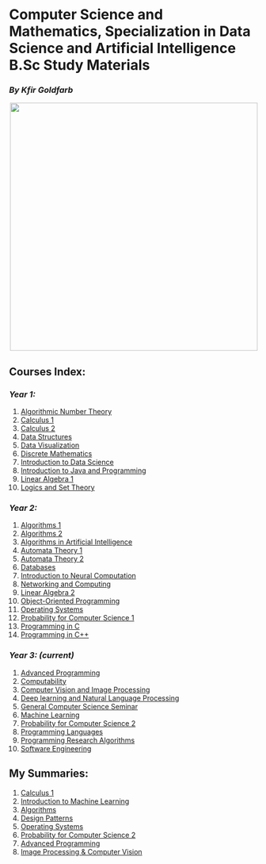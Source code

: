 # Computer Science and Mathematics, Specialization in Data Science and Artificial Intelligence B.Sc Study Materials
### <i>By Kfir Goldfarb</i>
<div align="center" style="text-align:center">
	<a href="https://www.ariel.ac.il/wp/">
		<img src="https://github.com/kggold4/computer-science-b.a-materials/blob/main/images/Ariel_U_logo2.jpg" height="auto" width="500px">
	</a>
</div>

## Courses Index:
### <i>Year 1:</i>

1. [Algorithmic Number Theory](year%201/Algorithmic%20Number%20theory)
2. [Calculus 1](year%201/Calculus%201)
3. [Calculus 2](year%201/Calculus%202)
4. [Data Structures](year%201/Data%20Structures)
5. [Data Visualization](https://github.com/kggold4/computer-science-B.Sc-materials/tree/main/year%201/Data%20visualization)
6. [Discrete Mathematics](https://github.com/kggold4/computer-science-B.Sc-materials/tree/main/year%201/Discrete%20mathematics)
7. [Introduction to Data Science](year%201/Introduction%20to%20Data%20Science)
8. [Introduction to Java and Programming](year%201/Introduction%20to%20Java%20and%20Programming)
9. [Linear Algebra 1](year%201/Linear%20Algebra%201)
10. [Logics and Set Theory](https://github.com/kggold4/computer-science-B.Sc-materials/tree/main/year%201/Logics%20and%20Set%20theory)

### <i>Year 2:</i>

1. [Algorithms 1](year%202/Algorithms%201)
2. [Algorithms 2](year%202/Algorithms%202)
3. [Algorithms in Artificial Intelligence](year%202/Algorithms%20in%20Artificial%20Intelligence)   
4. [Automata Theory 1](https://github.com/kggold4/computer-science-B.Sc-materials/tree/main/year%202/Automata%20theory%201)
5. [Automata Theory 2](year%202/Automata%20Theory%202)
7. [Databases](year%202/Databases)
9. [Introduction to Neural Computation](year%202/Introduction%20to%20Neural%20Computation)
10. [Networking and Computing](year%202/Networking%20and%20Computing)
11. [Linear Algebra 2](year%202/Linear%20algebra%202)
12. [Object-Oriented Programming](year%202/Object-Oriented%20Programming)
13. [Operating Systems](year%202/Operating%20Systems)
14. [Probability for Computer Science 1](year%202/Probability%20for%20Computer%20Science%201)
15. [Programming in C](year%202/Systems%20Programming%201)
16. [Programming in C++](year%202/Systems%20Programming%202)

### <i>Year 3: (current)</i>

1. [Advanced Programming](year%203/Advanced%20Programming)
2. [Computability](year%203/Computability)
3. [Computer Vision and Image Processing](year%203/Computer%20Vision%20and%20Image%20Processing)
4. [Deep learning and Natural Language Processing](https://github.com/kggold4/computer-science-B.Sc-materials/tree/main/year%203/Deep%20learning%20and%20Natural%20Language%20Processing)
5. [General Computer Science Seminar](year%203/General%20Computer%20Science%20Seminar)
6. [Machine Learning](year%203/Machine%20Learning)
7. [Probability for Computer Science 2](year%203/Probability%20for%20Computer%20Science%202)
8. [Programming Languages](year%203/Programming%20Languages)
9. [Programming Research Algorithms](https://github.com/kggold4/programming-research-algorithms-assignments)
10. [Software Engineering](year%203/Software%20Engineering)


## My Summaries:
1. [Calculus 1](https://github.com/kggold4/computer-science-B.Sc-materials/blob/main/year%201/Calculus%201/%D7%A1%D7%99%D7%9B%D7%95%D7%9E%D7%99%D7%9D/%D7%A1%D7%99%D7%9B%D7%95%D7%9D%20%D7%90%D7%99%D7%A0%D7%A4%D7%99%20%D7%9B%D7%A4%D7%99%D7%A8%20%D7%92%D7%95%D7%9C%D7%93%D7%A4%D7%A8%D7%91.pdf)
2. [Introduction to Machine Learning](year%201/Introduction%20to%20Data%20Science/סיכומים/סיכום%20מבוא%20ללמידת%20מכונה%20כפיר%20גולדפרב.pdf)
3. [Algorithms](https://github.com/kggold4/algorithms)
4. [Design Patterns](https://github.com/kggold4/computer-science-B.Sc-materials/blob/main/year%202/Object-Oriented%20Programming/%D7%A1%D7%99%D7%9B%D7%95%D7%9E%D7%99%D7%9D/%D7%A1%D7%99%D7%9B%D7%95%D7%9D%20%D7%AA%D7%91%D7%A0%D7%99%D7%95%D7%AA%20%D7%A2%D7%99%D7%A6%D7%95%D7%91%20%D7%9B%D7%A4%D7%99%D7%A8%20%D7%92%D7%95%D7%9C%D7%93%D7%A4%D7%A8%D7%91.pdf)
5. [Operating Systems](https://github.com/kggold4/computer-science-B.Sc-materials/blob/main/year%202/Operating%20Systems/%D7%A1%D7%99%D7%9B%D7%95%D7%9E%D7%99%D7%9D/%D7%A1%D7%99%D7%9B%D7%95%D7%9D%20%D7%94%D7%A8%D7%A6%D7%90%D7%95%D7%AA%20%D7%9B%D7%A4%D7%99%D7%A8%20%D7%92%D7%95%D7%9C%D7%93%D7%A4%D7%A8%D7%91.pdf)
6. [Probability for Computer Science 2](https://github.com/kggold4/computer-science-B.Sc-materials/blob/main/year%203/Probability%20for%20Computer%20Science%202/%D7%A1%D7%99%D7%9B%D7%95%D7%9E%D7%99%D7%9D/%D7%A1%D7%99%D7%9B%D7%95%D7%9D%20%D7%9E%D7%A9%D7%A4%D7%98%D7%99%D7%9D%20%D7%97%D7%A9%D7%95%D7%91%D7%99%D7%9D%20%D7%91%D7%94%D7%A1%D7%AA%D7%91%D7%A8%D7%95%D7%AA%202.pdf)
7. [Advanced Programming](https://github.com/kggold4/computer-science-B.Sc-materials/blob/main/year%203/Advanced%20Programming/%D7%A1%D7%99%D7%9B%D7%95%D7%9E%D7%99%D7%9D/advanced-programming-summary.pdf)
8. [Image Processing & Computer Vision](https://github.com/kggold4/computer-science-B.Sc-materials/blob/main/year%203/Computer%20Vision%20and%20Image%20Processing/%D7%A1%D7%99%D7%9B%D7%95%D7%9E%D7%99%D7%9D/image-processing%26computer-vision-summary.pdf)
